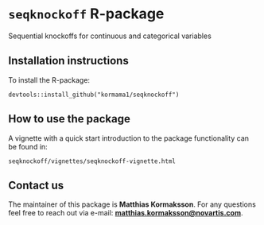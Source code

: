 `seqknockoff` R-package
====================

Sequential knockoffs for continuous and categorical variables

## Installation instructions

To install the R-package:

`devtools::install_github("kormama1/seqknockoff")`

## How to use the package

A vignette with a quick start introduction to the package functionality can be found in:

`seqknockoff/vignettes/seqknockoff-vignette.html`

## Contact us

The maintainer of this package is **Matthias Kormaksson**. For any questions feel free to reach out via e-mail: **matthias.kormaksson@novartis.com**.
